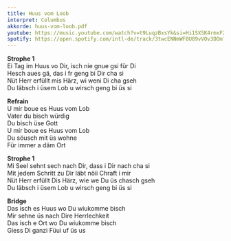 ```yaml
---
title: Huus vom Loob
interpret: Columbus
akkorde: huus-vom-loob.pdf
youtube: https://music.youtube.com/watch?v=t9LuqzBxsYk&si=Hi1SXSK4rmxF2JmA
spotify: https://open.spotify.com/intl-de/track/3twcENNmWF0U89vVOv3DOm?si=4ec968069d9244fe
---
```


**Strophe 1**  
Ei Tag im Huus vo Dir, isch nie gnue gsi für Di  
Hesch aues gä, das i fr geng bi Dir cha si  
Nüt Herr erfüllt mis Härz, wi weni Di cha gseh  
Du läbsch i üsem Lob u wirsch geng bi üs si

**Refrain**  
U mir boue es Huus vom Lob  
Vater du bisch würdig  
Du bisch üse Gott  
U mir boue es Huus vom Lob  
Du söusch mit üs wohne  
Für immer a däm Ort

**Strophe 1**  
Mi Seel sehnt sech nach Dir, dass i Dir nach cha si  
Mit jedem Schritt zu Dir läbt nöii Chraft i mir  
Nüt Herr erfüllt Dis Härz, wie we Du üs chasch gseh  
Du läbsch i üsem Lob u wirsch geng bi üs si

**Bridge**  
Das isch es Huus wo Du wiukomme bisch  
Mir sehne üs nach Dire Herrlechkeit  
Das isch e Ort wo Du wiukomme bisch  
Giess Di ganzi Füui uf üs us
